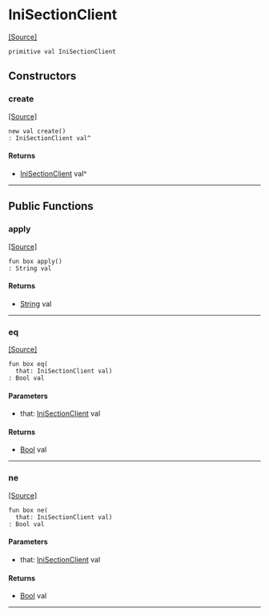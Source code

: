 # IniSectionClient
<span class="source-link">[[Source]](src/mqtt-configurator/iniStrings.md#L-0-58)</span>
```pony
primitive val IniSectionClient
```

## Constructors

### create
<span class="source-link">[[Source]](src/mqtt-configurator/iniStrings.md#L-0-58)</span>


```pony
new val create()
: IniSectionClient val^
```

#### Returns

* [IniSectionClient](mqtt-configurator-IniSectionClient.md) val^

---

## Public Functions

### apply
<span class="source-link">[[Source]](src/mqtt-configurator/iniStrings.md#L-0-58)</span>


```pony
fun box apply()
: String val
```

#### Returns

* [String](builtin-String.md) val

---

### eq
<span class="source-link">[[Source]](src/mqtt-configurator/iniStrings.md#L-0-58)</span>


```pony
fun box eq(
  that: IniSectionClient val)
: Bool val
```
#### Parameters

*   that: [IniSectionClient](mqtt-configurator-IniSectionClient.md) val

#### Returns

* [Bool](builtin-Bool.md) val

---

### ne
<span class="source-link">[[Source]](src/mqtt-configurator/iniStrings.md#L-0-58)</span>


```pony
fun box ne(
  that: IniSectionClient val)
: Bool val
```
#### Parameters

*   that: [IniSectionClient](mqtt-configurator-IniSectionClient.md) val

#### Returns

* [Bool](builtin-Bool.md) val

---

